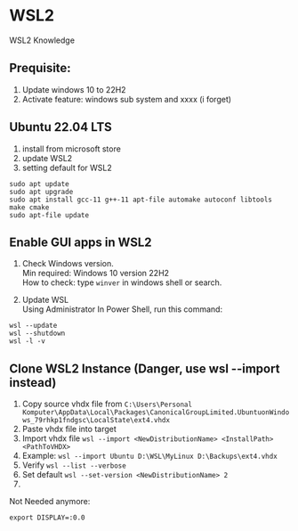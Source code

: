 # WSL2
WSL2 Knowledge

## Prequisite:
1. Update windows 10 to 22H2
2. Activate feature: windows sub system and xxxx (i forget)

## Ubuntu 22.04 LTS
1. install from microsoft store
2. update WSL2
3. setting default for WSL2

```
sudo apt update
sudo apt upgrade
sudo apt install gcc-11 g++-11 apt-file automake autoconf libtools make cmake 
sudo apt-file update
```

## Enable GUI apps in WSL2
1. Check Windows version.  
Min required: Windows 10 version 22H2  
How to check: type `winver` in windows shell or search.

2. Update WSL  
Using Administrator In Power Shell, run this command:  
```
wsl --update
wsl --shutdown
wsl -l -v
```

## Clone WSL2 Instance (Danger, use wsl --import instead)
1. Copy source vhdx file from `C:\Users\Personal Komputer\AppData\Local\Packages\CanonicalGroupLimited.UbuntuonWindows_79rhkp1fndgsc\LocalState\ext4.vhdx`
2. Paste vhdx file into target
3. Import vhdx file `wsl --import <NewDistributionName> <InstallPath> <PathToVHDX>`
4. Example: `wsl --import Ubuntu D:\WSL\MyLinux D:\Backups\ext4.vhdx`
5. Verify `wsl --list --verbose`
6. Set default `wsl --set-version <NewDistributionName> 2`
7. 

Not Needed anymore:
```
export DISPLAY=:0.0
```
